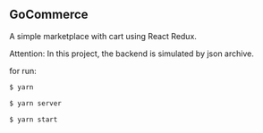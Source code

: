 ## GoCommerce

A simple marketplace with cart using React Redux.

Attention: In this project, the backend is simulated by json archive.

for run:

```sh
$ yarn
```

```sh
$ yarn server
```

```sh
$ yarn start
```
